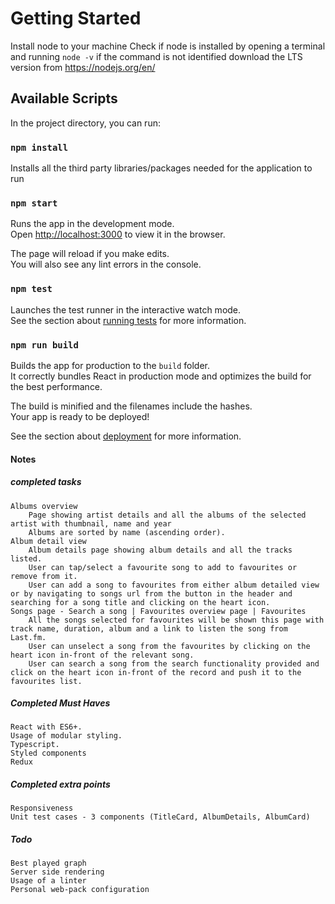 # Getting Started

Install node to your machine
Check if node is installed by opening a terminal and running `node -v`
if the command is not identified download the LTS version from https://nodejs.org/en/

## Available Scripts

In the project directory, you can run:

### `npm install`

Installs all the third party libraries/packages needed for the application to run
### `npm start`

Runs the app in the development mode.\
Open [http://localhost:3000](http://localhost:3000) to view it in the browser.

The page will reload if you make edits.\
You will also see any lint errors in the console.

### `npm test`

Launches the test runner in the interactive watch mode.\
See the section about [running tests](https://facebook.github.io/create-react-app/docs/running-tests) for more information.

### `npm run build`

Builds the app for production to the `build` folder.\
It correctly bundles React in production mode and optimizes the build for the best performance.

The build is minified and the filenames include the hashes.\
Your app is ready to be deployed!

See the section about [deployment](https://facebook.github.io/create-react-app/docs/deployment) for more information.

#### Notes

##### completed tasks
    Albums overview
        Page showing artist details and all the albums of the selected artist with thumbnail, name and year
        Albums are sorted by name (ascending order).
    Album detail view
        Album details page showing album details and all the tracks listed.
        User can tap/select a favourite song to add to favourites or remove from it.
        User can add a song to favourites from either album detailed view or by navigating to songs url from the button in the header and searching for a song title and clicking on the heart icon.
    Songs page - Search a song | Favourites overview page | Favourites
        All the songs selected for favourites will be shown this page with track name, duration, album and a link to listen the song from Last.fm.
        User can unselect a song from the favourites by clicking on the heart icon in-front of the relevant song.
        User can search a song from the search functionality provided and click on the heart icon in-front of the record and push it to the favourites list.
##### Completed Must Haves
    React with ES6+.
    Usage of modular styling.
    Typescript.
    Styled components
    Redux
##### Completed extra points
    Responsiveness
    Unit test cases - 3 components (TitleCard, AlbumDetails, AlbumCard)

##### Todo
    Best played graph
    Server side rendering
    Usage of a linter
    Personal web-pack configuration
